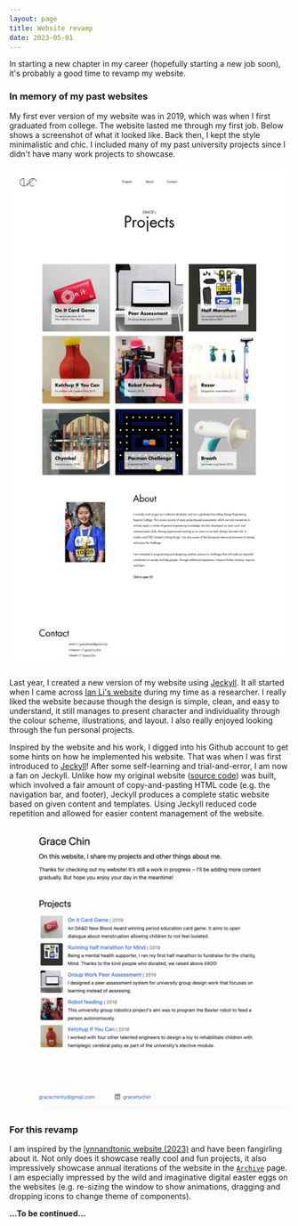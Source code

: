 ```yaml
---
layout: page
title: Website revamp
date: 2023-05-01
---
```


In starting a new chapter in my career (hopefully starting a new job soon), it's probably a good time to revamp my website.

### In memory of my past websites

My first ever version of my website was in 2019, which was when I first graduated from college. The website lasted me through my first job. Below shows a screenshot of what it looked like. Back then, I kept the style minimalistic and chic. I included many of my past university projects since I didn't have many work projects to showcase.

![2019-website](/assets/posties/2019-website.jpg)

Last year, I created a new version of my website using [Jeckyll](http://jekyllrb.com/). It all started when I came across [Ian Li's website](https://www.ianli.com/) during my time as a researcher. I really liked the website because though the design is simple, clean, and easy to understand, it still manages to present character and individuality through the colour scheme, illustrations, and layout. I also really enjoyed looking through the fun personal projects.

Inspired by the website and his work, I digged into his Github account to get some hints on how he implemented his website. That was when I was first introduced to [Jeckyll](http://jekyllrb.com/)! After some self-learning and trial-and-error, I am now a fan on Jeckyll. Unlike how my original website ([source code](https://github.com/gracechin/gracechin.github.io/tree/0177e838e07e2a3edfa77010c18471b045b701bf)) was built, which involved a fair amount of copy-and-pasting HTML code (e.g. the navigation bar, and footer), Jeckyll produces a complete static website based on given content and templates. Using Jeckyll reduced code repetition and allowed for easier content management of the website.

![2022-website](/assets/posties/2022-website.png)

### For this revamp

I am inspired by the [lynnandtonic website (2023)](https://lynnandtonic.com/) and have been fangirling about it. Not only does it showcase really cool and fun projects, it also impressively showcase annual iterations of the website in the [`Archive`](https://lynnandtonic.com/archive/) page. I am especially impressed by the wild and imaginative digital easter eggs on the websites (e.g. re-sizing the window to show animations, dragging and dropping icons to change theme of components).

**...To be continued...**
